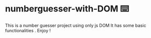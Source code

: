 # numberguesser-with-DOM  ⌨️


This is a number guesser project using only js DOM 
It has some basic functionalities . Enjoy !
